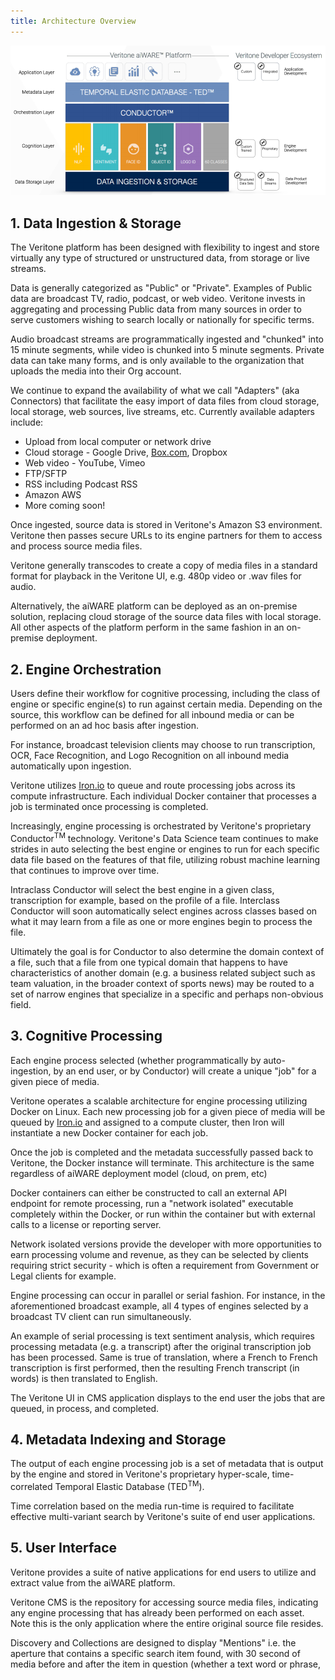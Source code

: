 ```yaml
---
title: Architecture Overview
---
```


<img src="architecture-overview.png" />

## 1\. Data Ingestion & Storage

The Veritone platform has been designed with flexibility to ingest and
store virtually any type of structured or unstructured data, from
storage or live streams.  

Data is generally categorized as "Public" or "Private".  Examples of
Public data are broadcast TV, radio, podcast, or web video.  Veritone
invests in aggregating and processing Public data from many sources in
order to serve customers wishing to search locally or nationally for
specific terms.  

Audio broadcast streams are programmatically ingested and "chunked" into
15 minute segments, while video is chunked into 5 minute segments.
 Private data can take many forms, and is only available to the
organization that uploads the media into their Org account.

We continue to expand the availability of what we call "Adapters" (aka
Connectors) that facilitate the easy import of data files from cloud
storage, local storage, web sources, live streams, etc.  Currently
available adapters include:

  - Upload from local computer or network drive
  - Cloud storage - Google Drive, [Box.com](http://Box.com), Dropbox
  - Web video - YouTube, Vimeo
  - FTP/SFTP
  - RSS including Podcast RSS
  - Amazon AWS
  - More coming soon\!

Once ingested, source data is stored in Veritone's Amazon S3
environment.  Veritone then passes secure URLs to its engine partners
for them to access and process source media files.

Veritone generally transcodes to create a copy of media files in a
standard format for playback in the Veritone UI, e.g. 480p video or .wav
files for audio.

Alternatively, the aiWARE platform can be deployed as an on-premise
solution, replacing cloud storage of the source data files with local
storage.  All other aspects of the platform perform in the same fashion
in an on-premise deployment.

## 2\. Engine Orchestration

Users define their workflow for cognitive processing, including the
class of engine or specific engine(s) to run against certain media.
 Depending on the source, this workflow can be defined for all inbound
media or can be performed on an ad hoc basis after ingestion.  

For instance, broadcast television clients may choose to run
transcription, OCR, Face Recognition, and Logo Recognition on all
inbound media automatically upon ingestion.  

Veritone utilizes [Iron.io](http://Iron.io) to queue and route
processing jobs across its compute infrastructure.  Each individual
Docker container that processes a job is terminated once processing is
completed.

Increasingly, engine processing is orchestrated by Veritone's
proprietary Conductor<sup>TM</sup> technology.  Veritone's Data Science
team continues to make strides in auto selecting the best engine or
engines to run for each specific data file based on the features of that
file, utilizing robust machine learning that continues to improve over
time.  

Intraclass Conductor will select the best engine in a given class,
transcription for example, based on the profile of a file.  Interclass
Conductor will soon automatically select engines across classes based on
what it may learn from a file as one or more engines begin to process
the file.  

Ultimately the goal is for Conductor to also determine the domain
context of a file, such that a file from one typical domain that happens
to have characteristics of another domain (e.g. a business related
subject such as team valuation, in the broader context of sports news)
may be routed to a set of narrow engines that specialize in a specific
and perhaps non-obvious field.

## 3\. Cognitive Processing

Each engine process selected (whether programmatically by
auto-ingestion, by an end user, or by Conductor) will create a unique
"job" for a given piece of media.

Veritone operates a scalable architecture for engine processing
utilizing Docker on Linux.  Each new processing job for a given piece of
media will be queued by [Iron.io](http://Iron.io) and assigned to a
compute cluster, then Iron will instantiate a new Docker container for
each job.  

Once the job is completed and the metadata successfully passed back to
Veritone, the Docker instance will terminate. This architecture is the
same regardless of aiWARE deployment model (cloud, on prem, etc)

Docker containers can either be constructed to call an external API
endpoint for remote processing, run a "network isolated" executable
completely within the Docker, or run within the container but with
external calls to a license or reporting server.  

Network isolated versions provide the developer with more opportunities
to earn processing volume and revenue, as they can be selected by
clients requiring strict security - which is often a requirement from
Government or Legal clients for example.

Engine processing can occur in parallel or serial fashion.  For
instance, in the aforementioned broadcast example, all 4 types of
engines selected by a broadcast TV client can run simultaneously.

An example of serial processing is text sentiment analysis, which
requires processing metadata (e.g. a transcript) after the original
transcription job has been processed.  Same is true of translation,
where a French to French transcription is first performed, then the
resulting French transcript (in words) is then translated to English.

The Veritone UI in CMS application displays to the end user the jobs
that are queued, in process, and completed.

## 4\.  Metadata Indexing and Storage

The output of each engine processing job is a set of metadata that is
output by the engine and stored in Veritone's proprietary hyper-scale,
time-correlated Temporal Elastic Database (TED<sup>TM</sup>).  

Time correlation based on the media run-time is required to facilitate
effective multi-variant search by Veritone's suite of end user
applications.

## 5\.  User Interface

Veritone provides a suite of native applications for end users to
utilize and extract value from the aiWARE platform.

Veritone CMS is the repository for accessing source media files,
indicating any engine processing that has already been performed on each
asset.  Note this is the only application where the entire original
source file resides.

Discovery and Collections are designed to display "Mentions" i.e. the
aperture that contains a specific search item found, with 30 second of
media before and after the item in question (whether a text word or
phrase,

